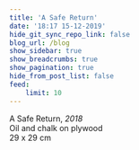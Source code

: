 ```yaml
---
title: 'A Safe Return'
date: '18:17 15-12-2019'
hide_git_sync_repo_link: false
blog_url: /blog
show_sidebar: true
show_breadcrumbs: true
show_pagination: true
hide_from_post_list: false
feed:
    limit: 10
---
```


A Safe Return, _2018_  
Oil and chalk on plywood  
29 x 29 cm